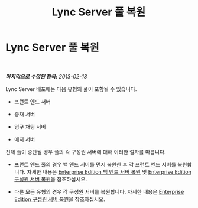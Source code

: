 ﻿---
title: Lync Server 풀 복원
TOCTitle: Lync Server 풀 복원
ms:assetid: 6fe80fb3-38ad-4931-a07b-1763b61aa448
ms:mtpsurl: https://technet.microsoft.com/ko-kr/library/Hh202176(v=OCS.15)
ms:contentKeyID: 52056874
ms.date: 08/24/2015
mtps_version: v=OCS.15
ms.translationtype: HT
---

# Lync Server 풀 복원

 

_**마지막으로 수정된 항목:** 2013-02-18_

Lync Server 배포에는 다음 유형의 풀이 포함될 수 있습니다.

  - 프런트 엔드 서버

  - 중재 서버

  - 영구 채팅 서버

  - 에지 서버

전체 풀이 중단될 경우 풀의 각 구성원 서버에 대해 이러한 절차를 따릅니다.

  - 프런트 엔드 풀의 경우 백 엔드 서버를 먼저 복원한 후 각 프런트 엔드 서버를 복원합니다. 자세한 내용은 [Enterprise Edition 백 엔드 서버 복원](lync-server-2013-restoring-an-enterprise-edition-back-end-server.md) 및 [Enterprise Edition 구성원 서버 복원](lync-server-2013-restoring-an-enterprise-edition-member-server.md)을 참조하십시오.

  - 다른 모든 유형의 경우 각 구성원 서버를 복원합니다. 자세한 내용은 [Enterprise Edition 구성원 서버 복원](lync-server-2013-restoring-an-enterprise-edition-member-server.md)을 참조하십시오.

